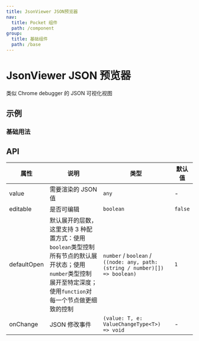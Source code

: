 ```yaml
---
title: JsonViewer JSON预览器
nav:
  title: Pocket 组件
  path: /component
group:
  title: 基础组件
  path: /base
---
```


# JsonViewer JSON 预览器

类似 Chrome debugger 的 JSON 可视化视图

## 示例

### 基础用法

<code src="./demo/Demo1.tsx" ></code>

## API

| 属性        | 说明                                                                                                                                                             | 类型                                                                         | 默认值  |
| ----------- | ---------------------------------------------------------------------------------------------------------------------------------------------------------------- | ---------------------------------------------------------------------------- | ------- |
| value       | 需要渲染的 JSON 值                                                                                                                                               | `any`                                                                        | -       |
| editable    | 是否可编辑                                                                                                                                                       | `boolean`                                                                    | `false` |
| defaultOpen | 默认展开的层数，这里支持 3 种配置方式：使用`boolean`类型控制所有节点的默认展开状态；使用`number`类型控制展开至特定深度；使用`function`对每一个节点做更细致的控制 | `number` / `boolean` / `((node: any, path: (string / number)[]) => boolean)` | `1`     |
| onChange    | JSON 修改事件                                                                                                                                                    | `(value: T, e: ValueChangeType<T>) => void`                                  | -       |
